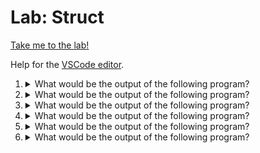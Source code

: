 # Lab: Struct

[Take me to the lab!](https://kodekloud.com/topic/lab-struct/)

Help for the [VSCode editor](https://github.com/kodekloudhub/community-faq/blob/main/docs/vscode-tips.md).

1.  <details>
    <summary>What would be the output of the following program?</summary>

    Note: add package and import statements as needed

    ```go
    type Movie struct {
        name   string
        rating float32
    }

    func main() {
        m := Movie{name: "ABCD"}
        var m2 Movie
        fmt.Printf("%+v", m)
        fmt.Printf("%+v", m2)
    }
    ```

    * {name: rating:0}{name: rating:0}
    * {name:ABCD rating:0}{name: rating:0}
    * error
    * {name:ABCD rating:0}

    <details>
    <summary>Reveal</summary>

    > {name:ABCD rating:0}{name: rating:0}

    * We have a struct `Movie` with two fields, one `string` and one `float32`.
    * Initialize variable `m` with a `Movie` value setting only the `name` field.
    * Initialize variable `m2` with a `Movie`, not settings any of the fields.
    * Know that all fields of a struct will be initialized with the default values for the fields types if they are not explicitly set, so `string` fields get empty string and `float32` (like all numerics) get zero.
    * Now print `m`. The `%+v` formatter means include the field names and field values. So this will emit `{name:ABCD rating:0}` because we set the name in `m`. No newline will be printed since we did not put a `\n` in the string to be printed. Remember only `Println` automatically outputs a newline.
    * Now print `m2` which did not have any fields set, so that emits `{name: rating:0}`

    </details>
    </details>

1.  <details>
    <summary>What would be the output of the following program?</summary>

    Note: add package and import statements as needed

    ```go
    type Movie struct {
        name   string
        rating float32
    }

    func getMovie(s string, r float32) (m Movie) {
        m = Movie{
            name:   s,
            rating: r,
        }
        return
    }

    func main() {
        fmt.Printf("%+v", getMovie("xyz", 3.5))
    }
    ```

    * {name: rating:0}
    * {name:xyz rating:3.5}
    * {xyz 3.5}
    * error

    <details>
    <summary>Reveal</summary>

    > {name:xyz rating:3.5}

    * We have the same struct as the previous question.
    * We have a new function `getMovie` that initializes a `Movie` struct and returns it using named return value `m`
    * Call the function with `xyz` and `3.5` as arguments. These will be put into the struct.
    * Print the return value (i.e. the initialized struct) with `%+v` formatter.

    </details>
    </details>

1.  <details>
    <summary>What would be the output of the following program?</summary>

    Note: add package and import statements as needed

    ```go
    func getMovie(s string, r float32) (m Movie) {
        m = Movie{
                name:   s,
                rating: r,
        }
        return
    }

    func increaseRating(m *Movie) {
        m.rating += 1.0
    }

    func main() {
        mov := getMovie("xyz", 2.0)
        increaseRating(mov)
        fmt.Printf("%+v", mov)
    }
    ```

    * xyz<br/>3
    * error
    * {xyz 3}
    * {name:xyz rating:3}

    <details>
    <summary>Reveal</summary>

    > Error

    The program will fail to compile because there is a bug!

    The function `increaseRating` requires a pointer to `Movie` struct so that it can modify the values within. In the call to `increaseRating`, the address of `mov` should have been passed, i.e. needs to be `increaseRating(&mov)`

    </details>
    </details>

1.  <details>
    <summary>What would be the output of the following program?</summary>

    Note: add package and import statements as needed

    ```go
    type Movie struct {
        name   string
        rating float32
    }

    func getMovie(s string, r float32) (m Movie) {
        m = Movie{
                name:   s,
                rating: r,
        }
        return
    }

    func main() {
        mov := getMovie("xyz", 2.0)
        fmt.Println(mov.name)
        fmt.Println(mov.ratings)
    }
    ```

    * xyz 2
    * xyz<br/>2
    * name: xyz<br/>rating: 2
    * error

    <details>
    <summary>Reveal</summary>

    > Error

    The program will fail to compile because there is another bug!

    In the last line of the program it is trying to print `mov.ratings`. `Movie` struct has no field `ratings`. The correct name is `rating`.

    </details>
    </details>

1.  <details>
    <summary>What would be the output of the following program?</summary>

    Note: add package and import statements as needed

    ```go
    type Movie struct {
        name   string
        rating float32
    }

    func getMovie(s string, r float32) (m Movie) {
        m = Movie{
            name:   s,
            rating: r,
        }
        return
    }

    func main() {
        mov := getMovie("xyz", 2.1)
        mov1 := getMovie("abc", 3.3)
        movies := make([]Movie, 5)
        movies = append(movies, mov)
        movies = append(movies, mov1)
        for _, value := range movies {
            fmt.Println(value)
        }
    }
    ```

    * { 0}<br/>{ 0}<br/>{ 0}<br/>{ 0}<br/>{ 0}<br/>{xyz 2.1}<br/>{abc 3.3}
    * { 0}<br/>{ 0}<br/>{ 0}<br/>{ 0}<br/>{ 0}<br/>{xyz 2}<br/>{abc 3}
    * {name:xyz rating:2.1}<br/>{name:abc rating:3.3}<br/>{name: rating:0}<br/>{name: rating:0}<br/>{name: rating:0}<br/>{name: rating:0}<br/>{name: rating:0}
    * {name: rating:0}<br/>{name: rating:0}<br/>{name: rating:0}<br/>{name: rating:0}<br/>{name: rating:0}<br/>{name:xyz rating:2.1}<br/>{name:abc rating:3.3}

    <details>
    <summary>Reveal</summary>

    > { 0}<br/>{ 0}<br/>{ 0}<br/>{ 0}<br/>{ 0}<br/>{xyz 2.1}<br/>{abc 3.3}

    * Two movie structs are initialized using the `getMovie` function. Both are given ratings with a floating point number. This rules out the second answer above as a possibility since its ratings are integers.
    * Next, a slice of 5 `Movie` structs is created. All five will be initialized as per the rules mentioned in the explanation for Q1.
    * Now we *append* `mov` and `mov1` to the slice, so these will appear *following* the five empty movies.
    * When the slice is iterated with `range` the five empty ones will come first, then `mov` then `mov1`. This rules out any answer where `mov` and `mov1` are printed first.
    * The default formatter for `Println` is `%v` therefore field names will not be printed, only values, so that rules out any answer where the words "name" and "rating" are printed, leaving only the one possible answer.

    </details>
    </details>

1.  <details>
    <summary>What would be the output of the following program?</summary>

    Note: add package and import statements as needed

    ```go
    type Movie struct {
        name   string
        rating float32
    }

    func main() {
        mov := Movie{"xyz", 2.1}
        mov1 := Movie{"abc", 2.1}
        if mov.rating == mov1.rating || mov != mov1 {
            fmt.Println("condition met")
        } else if mov.rating == mov1.rating {
            fmt.Println("condition_2 met")
        }
    }
    ```

    * error
    * no output
    * condition met<br/>condition_2 met
    * condition met

    <details>
    <summary>Reveal</summary>

    > condition met

    * Initialize two movies. They have different names but the same rating.
    * `mov.rating == mov1.rating` is true. What comes after `||` doesn't matter and won't be evaluated because the left hand side of `||` was true. However the second condition is in fact true. The two movies are not equal because they have different names. Even if it was false, it would have no effect and `condition met` would still be printed.
    * The `else if` clause is also true, but it will not be executed because the first `if` was true.

    </details>
    </details>

